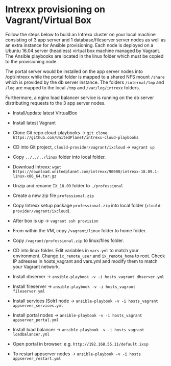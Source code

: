 # Intrexx provisioning on Vagrant/Virtual Box

Follow the steps below to build an Intrexx cluster on your local machine consisting of 3 app server and 1 database/fileserver server nodes as well as an extra instance for Ansible provisioning. Each node is deployed on a Ubuntu 16.04 server (headless) virtual box machine managed by Vagrant. The Ansible playbooks are located in the linux folder which must be copied to the provisioning node.

The portal server would be installed on the app server nodes into /opt/intrexx while the portal folder is mapped to a shared NFS mount `/share` which is provided by the db server instance. The folders `/internal/tmp` and `/log` are mapped to the local `/tmp` and `/var/log/intrexx` folders.

Furthermore, a nginx load balancer service is running on the db server distributing requests to the 3 app server nodes.

- Install/update latest VirtualBox

- Install latest Vagrant

- Clone Git repo cloud-playbooks -> `git clone https://github.com/UnitedPlanet/intrexx-cloud-playbooks`

- CD into Git project, `clould-provider/vagrant/ixcloud` -> `vagrant up`

- Copy `../../../linux` folder into local folder.

- Download Intrexx: `wget https://download.unitedplanet.com/intrexx/90000/intrexx-18.09.1-linux-x86_64.tar.gz`

- Unzip and rename `IX_18.09` folder to `./professional`

- Create a new zip file `professional.zip`

- Copy Intrexx setup package `professional.zip` into local folder (`clould-provider/vagrant/ixcloud`).

- After box is up -> `vagrant ssh provision`

- From within the VM, copy `/vagrant/linux` folder to home folder.

- Copy `/vagrant/professional.zip` to linux/files folder.

- CD into linux folder. Edit variables in `vars.yml` to match your environment. Change `ix_remote_user` and `ix_remote_home` to root. Check IP adresses in hosts_vagrant and vars.yml and modify them to match your Vagrant network.

- Install dbserver -> `ansible-playbook -v -i hosts_vagrant dbserver.yml`

- Install fileserver -> `ansible-playbook -v -i hosts_vagrant fileserver.yml`

- Install services (Solr) node -> `ansible-playbook -v -i hosts_vagrant appserver_services.yml`

- Install portal nodes -> `ansible-playbook -v -i hosts_vagrant appserver_portal.yml`

- Install load balancer -> `ansible-playbook -v -i hosts_vagrant loadbalancer.yml`

- Open portal in browser: e.g. `http://192.168.55.11/default.ixsp`

- To restart appserver nodes -> `ansible-playbook -v -i hosts appserver_restart.yml`